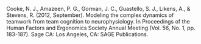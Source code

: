 
Cooke, N. J., Amazeen, P. G., Gorman, J. C., Guastello, S. J., Likens, A., & Stevens, R. (2012, September). Modeling the complex dynamics of teamwork from team cognition to neurophysiology. In Proceedings of the Human Factors and Ergonomics Society Annual Meeting (Vol. 56, No. 1, pp. 183-187). Sage CA: Los Angeles, CA: SAGE Publications.